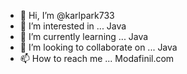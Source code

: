 - 👋 Hi, I’m @karlpark733
- 👀 I’m interested in ... Java 
- 🌱 I’m currently learning ... Java  
- 💞️ I’m looking to collaborate on ... Java  
- 📫 How to reach me ... Modafinil.com  

<!---
karlpark733/karlpark733 is a ✨ special ✨ repository because its `README.md` (this file) appears on your GitHub profile.
You can click the Preview link to take a look at your changes.
--->
